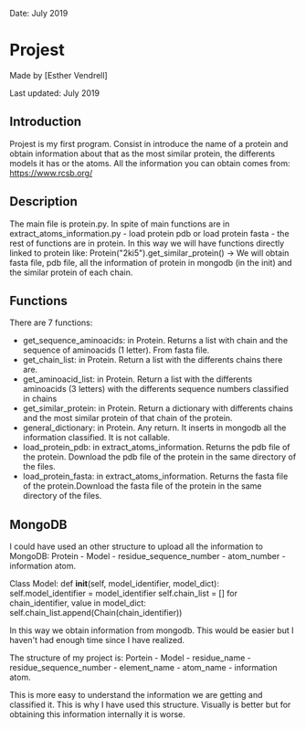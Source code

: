 Date: July 2019

# Projest

Made by [Esther Vendrell]

Last updated: July 2019

## Introduction
Projest is my first program. Consist in introduce the name of a protein and obtain information about that as the most similar protein, the differents models it has or the atoms. All the information you can obtain comes from: https://www.rcsb.org/

## Description
The main file is protein.py. In spite of main functions are in extract_atoms_information.py - load protein pdb or load protein fasta - the rest of functions are in protein. 
In this way we will have functions directly linked to protein like:
Protein("2ki5").get_similar_protein() -> We will obtain fasta file, pdb file, all the information of protein in mongodb (in the init) and the similar protein of each chain. 

## Functions
There are 7 functions:
  - get_sequence_aminoacids: in Protein. Returns a list with chain and the sequence of aminoacids (1 letter). From fasta file.
  - get_chain_list: in Protein. Return a list with the differents chains there are.
  - get_aminoacid_list: in Protein. Return a list with the differents aminoacids (3 letters) with the differents sequence numbers classified in chains
  - get_similar_protein: in Protein. Return a dictionary with differents chains and the most similar protein of that chain of the protein.
  - general_dictionary: in Protein. Any return. It inserts in mongodb all the information classified. It is not callable.
  - load_protein_pdb: in extract_atoms_information. Returns the pdb file of the protein. Download the pdb file of the protein in the same directory of the files. 
  - load_protein_fasta: in extract_atoms_information. Returns the fasta file of the protein.Download the fasta file of the protein in the same directory of the files. 

## MongoDB
I could have used an other structure to upload all the information to MongoDB:
Protein - Model - residue_sequence_number - atom_number - information atom. 

Class Model:
    def __init__(self, model_identifier, model_dict):
        self.model_identifier = model_identifier
        self.chain_list = []
        for chain_identifier, value in model_dict:
            self.chain_list.append(Chain(chain_identifier))

In this way we obtain information from mongodb. This would be easier but I haven't had enough time since I have realized.

The structure of my project is:
Portein - Model - residue_name - residue_sequence_number - element_name - atom_name - information atom. 

This is more easy to understand the information we are getting and classified it. This is why I have used this structure. Visually is better but for obtaining this information internally it is worse.

